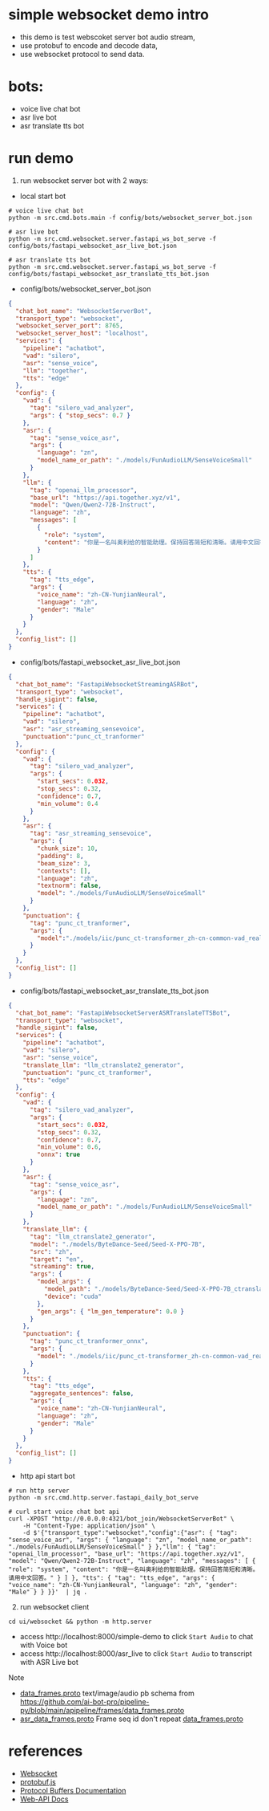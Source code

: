 # simple websocket demo intro
- this demo is test webscoket server bot audio stream, 
- use protobuf to encode and decode data, 
- use websocket protocol to send data.

# bots:
- voice live chat bot
- asr live bot
- asr translate tts bot

# run demo
1. run websocket server bot with 2 ways:
- local start bot
```shell
# voice live chat bot
python -m src.cmd.bots.main -f config/bots/websocket_server_bot.json

# asr live bot
python -m src.cmd.websocket.server.fastapi_ws_bot_serve -f config/bots/fastapi_websocket_asr_live_bot.json

# asr translate tts bot
python -m src.cmd.websocket.server.fastapi_ws_bot_serve -f config/bots/fastapi_websocket_asr_translate_tts_bot.json
```
- config/bots/websocket_server_bot.json
```json
{
  "chat_bot_name": "WebsocketServerBot",
  "transport_type": "websocket",
  "websocket_server_port": 8765,
  "websocket_server_host": "localhost",
  "services": {
    "pipeline": "achatbot",
    "vad": "silero",
    "asr": "sense_voice",
    "llm": "together",
    "tts": "edge"
  },
  "config": {
    "vad": {
      "tag": "silero_vad_analyzer",
      "args": { "stop_secs": 0.7 }
    },
    "asr": {
      "tag": "sense_voice_asr",
      "args": {
        "language": "zn",
        "model_name_or_path": "./models/FunAudioLLM/SenseVoiceSmall"
      }
    },
    "llm": {
      "tag": "openai_llm_processor",
      "base_url": "https://api.together.xyz/v1",
      "model": "Qwen/Qwen2-72B-Instruct",
      "language": "zh",
      "messages": [
        {
          "role": "system",
          "content": "你是一名叫奥利给的智能助理。保持回答简短和清晰。请用中文回答。"
        }
      ]
    },
    "tts": {
      "tag": "tts_edge",
      "args": {
        "voice_name": "zh-CN-YunjianNeural",
        "language": "zh",
        "gender": "Male"
      }
    }
  },
  "config_list": []
}
```
- config/bots/fastapi_websocket_asr_live_bot.json 
```json
{
  "chat_bot_name": "FastapiWebsocketStreamingASRBot",
  "transport_type": "websocket",
  "handle_sigint": false,
  "services": {
    "pipeline": "achatbot",
    "vad": "silero",
    "asr": "asr_streaming_sensevoice",
    "punctuation":"punc_ct_tranformer"
  },
  "config": {
    "vad": {
      "tag": "silero_vad_analyzer",
      "args": {
        "start_secs": 0.032,
        "stop_secs": 0.32,
        "confidence": 0.7,
        "min_volume": 0.4
      }
    },
    "asr": {
      "tag": "asr_streaming_sensevoice",
      "args": {
        "chunk_size": 10,
        "padding": 8,
        "beam_size": 3,
        "contexts": [],
        "language": "zh",
        "textnorm": false,
        "model": "./models/FunAudioLLM/SenseVoiceSmall"
      }
    },
    "punctuation": {
      "tag": "punc_ct_tranformer",
      "args": {
        "model":"./models/iic/punc_ct-transformer_zh-cn-common-vad_realtime-vocab272727"
      }
    }
  },
  "config_list": []
}
```
- config/bots/fastapi_websocket_asr_translate_tts_bot.json
```json
{
  "chat_bot_name": "FastapiWebsocketServerASRTranslateTTSBot",
  "transport_type": "websocket",
  "handle_sigint": false,
  "services": {
    "pipeline": "achatbot",
    "vad": "silero",
    "asr": "sense_voice",
    "translate_llm": "llm_ctranslate2_generator",
    "punctuation": "punc_ct_tranformer",
    "tts": "edge"
  },
  "config": {
    "vad": {
      "tag": "silero_vad_analyzer",
      "args": {
        "start_secs": 0.032,
        "stop_secs": 0.32,
        "confidence": 0.7,
        "min_volume": 0.6,
        "onnx": true
      }
    },
    "asr": {
      "tag": "sense_voice_asr",
      "args": {
        "language": "zn",
        "model_name_or_path": "./models/FunAudioLLM/SenseVoiceSmall"
      }
    },
    "translate_llm": {
      "tag": "llm_ctranslate2_generator",
      "model": "./models/ByteDance-Seed/Seed-X-PPO-7B",
      "src": "zh",
      "target": "en",
      "streaming": true,
      "args": {
        "model_args": {
          "model_path": "./models/ByteDance-Seed/Seed-X-PPO-7B_ctranslate2",
          "device": "cuda"
        },
        "gen_args": { "lm_gen_temperature": 0.0 }
      }
    },
    "punctuation": {
      "tag": "punc_ct_tranformer_onnx",
      "args": {
        "model": "./models/iic/punc_ct-transformer_zh-cn-common-vad_realtime-vocab272727"
      }
    },
    "tts": {
      "tag": "tts_edge",
      "aggregate_sentences": false,
      "args": {
        "voice_name": "zh-CN-YunjianNeural",
        "language": "zh",
        "gender": "Male"
      }
    }
  },
  "config_list": []
}
```

- http api start bot
```shell
# run http server
python -m src.cmd.http.server.fastapi_daily_bot_serve 

# curl start voice chat bot api
curl -XPOST "http://0.0.0.0:4321/bot_join/WebsocketServerBot" \                                     
    -H "Content-Type: application/json" \
    -d $'{"transport_type":"websocket","config":{"asr": { "tag": "sense_voice_asr", "args": { "language": "zn", "model_name_or_path": "./models/FunAudioLLM/SenseVoiceSmall" } },"llm": { "tag": "openai_llm_processor", "base_url": "https://api.together.xyz/v1", "model": "Qwen/Qwen2-72B-Instruct", "language": "zh", "messages": [ { "role": "system", "content": "你是一名叫奥利给的智能助理。保持回答简短和清晰。请用中文回答。" } ] }, "tts": { "tag": "tts_edge", "args": { "voice_name": "zh-CN-YunjianNeural", "language": "zh", "gender": "Male" } } }}'  | jq .
```

2. run websocket client 
```shell
cd ui/websocket && python -m http.server
```
- access http://localhost:8000/simple-demo  to click `Start Audio` to chat with Voice bot
- access http://localhost:8000/asr_live  to click `Start Audio` to transcript with ASR Live bot


> [!NOTE]
> - [data_frames.proto](./protos/data_frames.proto) text/image/audio pb schema from https://github.com/ai-bot-pro/pipeline-py/blob/main/apipeline/frames/data_frames.proto 
> - [asr_data_frames.proto](./protos/asr_data_frames.proto) Frame seq id don't repeat [data_frames.proto](./protos/data_frames.proto)

# references
- [Websocket](https://en.wikipedia.org/wiki/WebSocket)
- [protobuf.js](https://github.com/protobufjs/protobuf.js)
- [Protocol Buffers Documentation](https://protobuf.dev/overview/)
- [Web-API Docs](https://developer.mozilla.org/en-US/docs/Web/API)